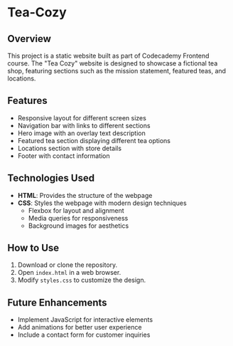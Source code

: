 # Tea-Cozy

## Overview
This project is a static website built as part of Codecademy Frontend course. The "Tea Cozy" website is designed to showcase a fictional tea shop, featuring sections such as the mission statement, featured teas, and locations.

## Features
- Responsive layout for different screen sizes
- Navigation bar with links to different sections
- Hero image with an overlay text description
- Featured tea section displaying different tea options
- Locations section with store details
- Footer with contact information

## Technologies Used
- **HTML**: Provides the structure of the webpage
- **CSS**: Styles the webpage with modern design techniques
  - Flexbox for layout and alignment
  - Media queries for responsiveness
  - Background images for aesthetics

## How to Use
1. Download or clone the repository.
2. Open `index.html` in a web browser.
3. Modify `styles.css` to customize the design.

## Future Enhancements
- Implement JavaScript for interactive elements
- Add animations for better user experience
- Include a contact form for customer inquiries
